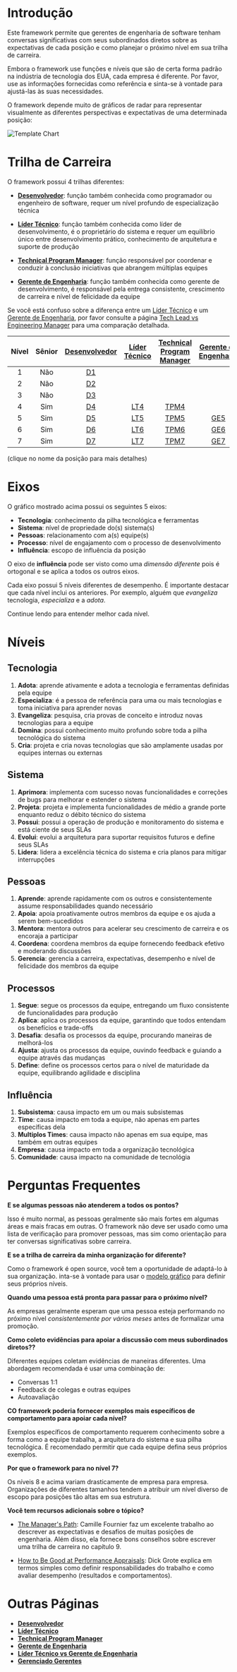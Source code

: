 # Introdução

Este framework permite que gerentes de engenharia de software tenham conversas significativas com seus subordinados diretos sobre as expectativas de cada posição e como planejar o próximo nível em sua trilha de carreira.

Embora o framework use funções e níveis que são de certa forma padrão na indústria de tecnologia dos EUA, cada empresa é diferente. Por favor, use as informações fornecidas como referência e sinta-se à vontade para ajustá-las às suas necessidades.

O framework depende muito de gráficos de radar para representar visualmente as diferentes perspectivas e expectativas de uma determinada posição:

<picture>
  <source media="(prefers-color-scheme: dark)" srcset="charts/template-dark.png">
  <source media="(prefers-color-scheme: light)" srcset="charts/template.png">
  <img alt="Template Chart" src="charts/template.png">
</picture>

# Trilha de Carreira

O framework possui 4 trilhas diferentes:

* [**Desenvolvedor**](Developer.md): função também conhecida como programador ou engenheiro de software, requer um nível profundo de especialização técnica

* [**Líder Técnico**](TechLead.md): função também conhecida como líder de desenvolvimento, é o proprietário do sistema e requer um equilíbrio único entre desenvolvimento prático, conhecimento de arquitetura e suporte de produção

* [**Technical Program Manager**](TechnicalProgramManager.md): função responsável por coordenar e conduzir à conclusão iniciativas que abrangem múltiplas equipes
* [**Gerente de Engenharia**](EngineeringManager.md): função também conhecida como gerente de desenvolvimento, é responsável pela entrega consistente, crescimento de carreira e nível de felicidade da equipe

Se você está confuso sobre a diferença entre um [Líder Técnico](TechLead.md) e um [Gerente de Engenharia](EngineeringManager.md), por favor consulte a página [Tech Lead vs Engineering Manager](TechLead-EngineeringManager.md) para uma comparação detalhada.

| Nível | Sênior | [Desenvolvedor](Developer.md) | [Líder Técnico](TechLead.md) | [Technical Program Manager](TechnicalProgramManager.md) | [Gerente de Engenharia](EngineeringManager.md) |
| :---: | :---: | :---: | :---: | :---: |  :---: |
| 1 | Não | [D1](Developer.md#d1---developer-1) | | | |
| 2 | Não | [D2](Developer.md#d2---developer-2) | | | |
| 3 | Não | [D3](Developer.md#d3---developer-3) | | | |
| 4 | Sim | [D4](Developer.md#d4---developer-4) | [LT4](TechLead.md#tl4---tech-lead-4) | [TPM4](TechnicalProgramManager.md#tpm4---technical-program-manager-4) | |
| 5 | Sim | [D5](Developer.md#d5---developer-5) | [LT5](TechLead.md#tl5---tech-lead-5) | [TPM5](TechnicalProgramManager.md#tpm5---technical-program-manager-5) | [GE5](EngineeringManager.md#em5---engineering-manager-5) |
| 6 | Sim | [D6](Developer.md#d6---developer-6) | [LT6](TechLead.md#tl6---tech-lead-6) | [TPM6](TechnicalProgramManager.md#tpm6---technical-program-manager-6) | [GE6](EngineeringManager.md#em6---engineering-manager-6) |
| 7 | Sim | [D7](Developer.md#d7---developer-7) | [LT7](TechLead.md#tl7---tech-lead-7) | [TPM7](TechnicalProgramManager.md#tpm7---technical-program-manager-7) | [GE7](EngineeringManager.md#em7---engineering-manager-7) |

(clique no nome da posição para mais detalhes)

# Eixos

O gráfico mostrado acima possui os seguintes 5 eixos:
* **Tecnologia**: conhecimento da pilha tecnológica e ferramentas
* **Sistema**: nível de propriedade do(s) sistema(s)
* **Pessoas**: relacionamento com a(s) equipe(s)
* **Processo**: nível de engajamento com o processo de desenvolvimento
* **Influência**: escopo de influência da posição

O eixo de **influência** pode ser visto como uma *dimensão diferente* pois é ortogonal e se aplica a todos os outros eixos.

Cada eixo possui 5 níveis diferentes de desempenho. É importante destacar que cada nível inclui os anteriores. Por exemplo, alguém que *evangeliza* tecnologia, *especializa* e a *adota*.

Continue lendo para entender melhor cada nível.

# Níveis

## Tecnologia

1. **Adota**: aprende ativamente e adota a tecnologia e ferramentas definidas pela equipe
2. **Especializa**: é a pessoa de referência para uma ou mais tecnologias e toma iniciativa para aprender novas
3. **Evangeliza**: pesquisa, cria provas de conceito e introduz novas tecnologias para a equipe
4. **Domina**: possui conhecimento muito profundo sobre toda a pilha tecnológica do sistema
5. **Cria**: projeta e cria novas tecnologias que são amplamente usadas por equipes internas ou externas

## Sistema

1. **Aprimora**: implementa com sucesso novas funcionalidades e correções de bugs para melhorar e estender o sistema
2. **Projeta**: projeta e implementa funcionalidades de médio a grande porte enquanto reduz o débito técnico do sistema
3. **Possui**: possui a operação de produção e monitoramento do sistema e está ciente de seus SLAs
4. **Evolui**: evolui a arquitetura para suportar requisitos futuros e define seus SLAs
5. **Lidera**: lidera a excelência técnica do sistema e cria planos para mitigar interrupções

## Pessoas

1. **Aprende**: aprende rapidamente com os outros e consistentemente assume responsabilidades quando necessário
2. **Apoia**: apoia proativamente outros membros da equipe e os ajuda a serem bem-sucedidos
3. **Mentora**: mentora outros para acelerar seu crescimento de carreira e os encoraja a participar
4. **Coordena**: coordena membros da equipe fornecendo feedback efetivo e moderando discussões
5. **Gerencia**: gerencia a carreira, expectativas, desempenho e nível de felicidade dos membros da equipe

## Processos

1. **Segue**: segue os processos da equipe, entregando um fluxo consistente de funcionalidades para produção
2. **Aplica**: aplica os processos da equipe, garantindo que todos entendam os benefícios e trade-offs
3. **Desafia**: desafia os processos da equipe, procurando maneiras de melhorá-los
4. **Ajusta**: ajusta os processos da equipe, ouvindo feedback e guiando a equipe através das mudanças
5. **Define**: define os processos certos para o nível de maturidade da equipe, equilibrando agilidade e disciplina

## Influência

1. **Subsistema**: causa impacto em um ou mais subsistemas
2. **Time**: causa impacto em toda a equipe, não apenas em partes específicas dela
3. **Multiplos Times**: causa impacto não apenas em sua equipe, mas também em outras equipes
4. **Empresa**: causa impacto em toda a organização tecnológica
5. **Comunidade**: causa impacto na comunidade de tecnológia

# Perguntas Frequentes

**E se algumas pessoas não atenderem a todos os pontos?**

Isso é muito normal, as pessoas geralmente são mais fortes em algumas áreas e mais fracas em outras. O framework não deve ser usado como uma lista de verificação para promover pessoas, mas sim como orientação para ter conversas significativas sobre carreira.

**E se a trilha de carreira da minha organização for diferente?**

Como o framework é open source, você tem a oportunidade de adaptá-lo à sua organização. inta-se à vontade para usar o [modelo gráfico](charts/template.png) para definir seus próprios níveis.

**Quando uma pessoa está pronta para passar para o próximo nível?**

As empresas geralmente esperam que uma pessoa esteja performando no próximo nível *consistentemente por vários meses* antes de formalizar uma promoção.

**Como coleto evidências para apoiar a discussão com meus subordinados diretos??**

Diferentes equipes coletam evidências de maneiras diferentes. Uma abordagem recomendada é usar uma combinação de:
* Conversas 1:1
* Feedback de colegas e outras equipes
* Autoavaliação

**CO framework poderia fornecer exemplos mais específicos de comportamento para apoiar cada nível?**

Exemplos específicos de comportamento requerem conhecimento sobre a forma como a equipe trabalha, a arquitetura do sistema e sua pilha tecnológica. É recomendado permitir que cada equipe defina seus próprios exemplos.

**Por que o framework para no nível 7?**

Os níveis 8 e acima variam drasticamente de empresa para empresa. Organizações de diferentes tamanhos tendem a atribuir um nível diverso de escopo para posições tão altas em sua estrutura.

**Você tem recursos adicionais sobre o tópico?**

* [The Manager's Path](http://shop.oreilly.com/product/0636920056843.do): Camille Fournier faz um excelente trabalho ao descrever as expectativas e desafios de muitas posições de engenharia. Além disso, ela fornece bons conselhos sobre escrever uma trilha de carreira no capítulo 9.

* [How to Be Good at Performance Appraisals](https://store.hbr.org/product/how-to-be-good-at-performance-appraisals-simple-effective-done-right/10295): Dick Grote explica em termos simples como definir responsabilidades do trabalho e como avaliar desempenho (resultados e comportamentos).

# Outras Páginas

* [**Desenvolvedor**](Developer.md)
* [**Líder Técnico**](TechLead.md)
* [**Technical Program Manager**](TechnicalProgramManager.md)
* [**Gerente de Engenharia**](EngineeringManager.md)
* [**Líder Técnico vs Gerente de Engenharia**](TechLead-EngineeringManager.md)
* [**Gerenciado Gerentes**](Managing-Managers.md)
